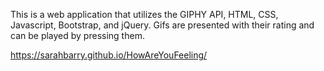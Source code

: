 This is a web application that utilizes the GIPHY API, HTML, CSS, Javascript, Bootstrap, and jQuery. Gifs are presented with their rating and can be played by pressing them.

 https://sarahbarry.github.io/HowAreYouFeeling/

